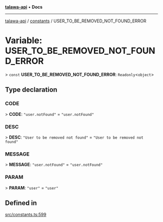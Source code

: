 [**talawa-api**](../../README.md) • **Docs**

***

[talawa-api](../../modules.md) / [constants](../README.md) / USER\_TO\_BE\_REMOVED\_NOT\_FOUND\_ERROR

# Variable: USER\_TO\_BE\_REMOVED\_NOT\_FOUND\_ERROR

\> `const` **USER\_TO\_BE\_REMOVED\_NOT\_FOUND\_ERROR**: `Readonly`\<`object`\>

## Type declaration

### CODE

\> **CODE**: `"user.notFound"` = `"user.notFound"`

### DESC

\> **DESC**: `"User to be removed not found"` = `"User to be removed not found"`

### MESSAGE

\> **MESSAGE**: `"user.notFound"` = `"user.notFound"`

### PARAM

\> **PARAM**: `"user"` = `"user"`

## Defined in

[src/constants.ts:599](https://github.com/PalisadoesFoundation/talawa-api/blob/f1c816bca43cc03a8c1bd303394e2550a50db017/src/constants.ts#L599)
